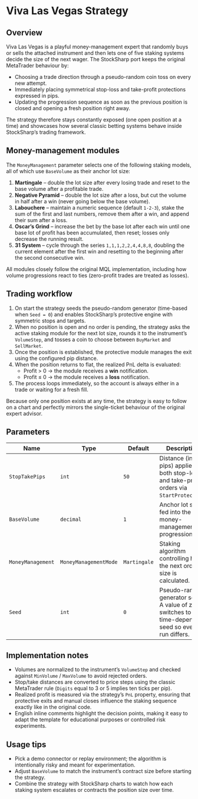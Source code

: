 # Viva Las Vegas Strategy

## Overview
Viva Las Vegas is a playful money-management expert that randomly buys or sells the attached instrument and then lets one of five staking systems decide the size of the next wager. The StockSharp port keeps the original MetaTrader behaviour by:
- Choosing a trade direction through a pseudo-random coin toss on every new attempt.
- Immediately placing symmetrical stop-loss and take-profit protections expressed in pips.
- Updating the progression sequence as soon as the previous position is closed and opening a fresh position right away.

The strategy therefore stays constantly exposed (one open position at a time) and showcases how several classic betting systems behave inside StockSharp’s trading framework.

## Money-management modules
The `MoneyManagement` parameter selects one of the following staking models, all of which use `BaseVolume` as their anchor lot size:

1. **Martingale** – double the lot size after every losing trade and reset to the base volume after a profitable trade.
2. **Negative Pyramid** – double the lot size after a loss, but cut the volume in half after a win (never going below the base volume).
3. **Labouchere** – maintain a numeric sequence (default `1-2-3`), stake the sum of the first and last numbers, remove them after a win, and append their sum after a loss.
4. **Oscar’s Grind** – increase the bet by the base lot after each win until one base lot of profit has been accumulated, then reset; losses only decrease the running result.
5. **31 System** – cycle through the series `1,1,1,2,2,4,4,8,8`, doubling the current element after the first win and resetting to the beginning after the second consecutive win.

All modules closely follow the original MQL implementation, including how volume progressions react to ties (zero-profit trades are treated as losses).

## Trading workflow
1. On start the strategy seeds the pseudo-random generator (time-based when `Seed = 0`) and enables StockSharp’s protective engine with symmetric stops and targets.
2. When no position is open and no order is pending, the strategy asks the active staking module for the next lot size, rounds it to the instrument’s `VolumeStep`, and tosses a coin to choose between `BuyMarket` and `SellMarket`.
3. Once the position is established, the protective module manages the exit using the configured pip distance.
4. When the position returns to flat, the realized PnL delta is evaluated:
   - Profit &gt; 0 → the module receives a **win** notification.
   - Profit ≤ 0 → the module receives a **loss** notification.
5. The process loops immediately, so the account is always either in a trade or waiting for a fresh fill.

Because only one position exists at any time, the strategy is easy to follow on a chart and perfectly mirrors the single-ticket behaviour of the original expert advisor.

## Parameters
| Name | Type | Default | Description |
| --- | --- | --- | --- |
| `StopTakePips` | `int` | `50` | Distance (in pips) applied to both stop-loss and take-profit orders via `StartProtection`. |
| `BaseVolume` | `decimal` | `1` | Anchor lot size fed into the money-management progression. |
| `MoneyManagement` | `MoneyManagementMode` | `Martingale` | Staking algorithm controlling how the next order size is calculated. |
| `Seed` | `int` | `0` | Pseudo-random generator seed. A value of zero switches to a time-dependent seed so every run differs. |

## Implementation notes
- Volumes are normalized to the instrument’s `VolumeStep` and checked against `MinVolume` / `MaxVolume` to avoid rejected orders.
- Stop/take distances are converted to price steps using the classic MetaTrader rule (`Digits` equal to 3 or 5 implies ten ticks per pip).
- Realized profit is measured via the strategy’s `PnL` property, ensuring that protective exits and manual closes influence the staking sequence exactly like in the original code.
- English inline comments highlight the decision points, making it easy to adapt the template for educational purposes or controlled risk experiments.

## Usage tips
- Pick a demo connector or replay environment; the algorithm is intentionally risky and meant for experimentation.
- Adjust `BaseVolume` to match the instrument’s contract size before starting the strategy.
- Combine the strategy with StockSharp charts to watch how each staking system escalates or contracts the position size over time.
